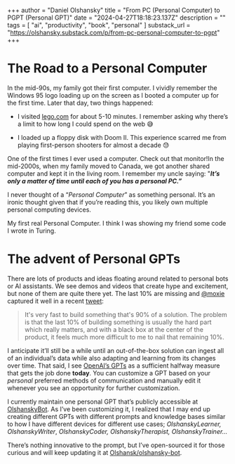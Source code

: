 +++
author = "Daniel Olshansky"
title = "From PC (Personal Computer) to PGPT (Personal GPT)"
date = "2024-04-27T18:18:23.137Z"
description = ""
tags = [
    "ai", "productivity", "book", "personal"
]
substack_url = "https://olshansky.substack.com/p/from-pc-personal-computer-to-pgpt"
+++

# **The Road to a Personal Computer**
In the mid-90s, my family got their first computer. I vividly remember the Windows 95 logo loading up on the screen as I booted a computer up for the first time. Later that day, two things happened:

- I visited [lego.com](http://lego.com/) for about 5-10 minutes. I remember asking why there’s a limit to how long I could spend on the web 😅

- I loaded up a floppy disk with Doom II. This experience scarred me from playing first-person shooters for almost a decade 😓

One of the first times I ever used a computer. Check out that monitor!In the mid-2000s, when my family moved to Canada, we got another shared computer and kept it in the living room. I remember my uncle saying: "***It’s only a matter of time until each of you has a personal PC.”***

I never thought of a “*Personal Computer*” as something personal. It’s an ironic thought given that if you’re reading this, you likely own multiple personal computing devices.

My first real Personal Computer. I think I was showing my friend some code I wrote in Turing.
# **The advent of Personal GPTs**
There are lots of products and ideas floating around related to personal bots or AI assistants. We see demos and videos that create hype and excitement, but none of them are quite there yet. The last 10% are missing and [@moxie](https://twitter.com/moxie) captured it well in a recent [tweet](https://twitter.com/moxie/status/1783932933717561486):

> It's very fast to build something that's 90% of a solution. The problem is that the last 10% of building something is usually the hard part which really matters, and with a black box at the center of the product, it feels much more difficult to me to nail that remaining 10%.

I anticipate it’ll still be a while until an out-of-the-box solution can ingest all of an individual’s data while also adapting and learning from its changes over time. That said, I see [OpenAI’s GPTs](https://openai.com/blog/introducing-gpts) as a sufficient halfway measure that gets the job done **today**. You can customize a GPT based on your *personal* preferred methods of communication and manually edit it whenever you see an opportunity for further customization.

I currently maintain one personal GPT that’s publicly accessible at [OlshanskyBot](https://chat.openai.com/g/g-VL4KDXHxC-olshanskybot). As I’ve been customizing it, I realized that I may end up creating different GPTs with different prompts and knowledge bases similar to how I have different devices for different use cases; *OlshanskyLearner, OlshanskyWriter*, *OlshanskyCoder, OlshanskyTherapist, OlshanskyTrainer…*

There’s nothing innovative to the prompt, but I’ve open-sourced it for those curious and will keep updating it at [Olshansk/olshansky-bot](https://github.com/Olshansk/olshansky-bot).